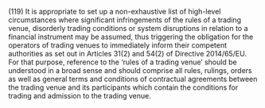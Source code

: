 (119) It is appropriate to set up a non-exhaustive list of high-level circumstances where significant infringements of the rules of a trading venue, disorderly trading conditions or system disruptions in relation to a financial instrument may be assumed, thus triggering the obligation for the operators of trading venues to immediately inform their competent authorities as set out in Articles 31(2) and 54(2) of Directive 2014/65/EU. For that purpose, reference to the ‘rules of a trading venue’ should be understood in a broad sense and should comprise all rules, rulings, orders as well as general terms and conditions of contractual agreements between the trading venue and its participants which contain the conditions for trading and admission to the trading venue.